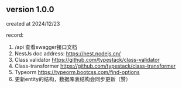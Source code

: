## version 1.0.0

created at 2024/12/23

record:

1. /api 查看swagger接口文档
2. NestJs doc address: https://nest.nodejs.cn/
3. Class validator https://github.com/typestack/class-validator
4. Class-transformer https://github.com/typestack/class-transformer
5. Typeorm https://typeorm.bootcss.com/find-options
6. 更新entity的结构，数据库表结构会同步更新（赞）

